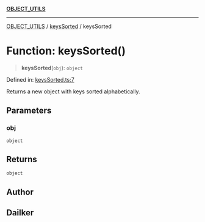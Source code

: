 [**OBJECT_UTILS**](../../README.md)

***

[OBJECT_UTILS](../../README.md) / [keysSorted](../README.md) / keysSorted

# Function: keysSorted()

> **keysSorted**(`obj`): `object`

Defined in: [keysSorted.ts:7](https://github.com/dailker/everyutil/blob/e265d7544f4e799da268d038a0a464c889a18367/src/object/keysSorted.ts#L7)

Returns a new object with keys sorted alphabetically.

## Parameters

### obj

`object`

## Returns

`object`

## Author

## Dailker
